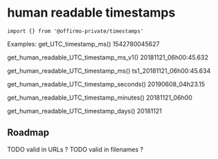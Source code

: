 # human readable timestamps

`import {} from '@offirmo-private/timestamps'`

Examples:
get_UTC_timestamp_ms()
1542780045627

get_human_readable_UTC_timestamp_ms_v1()
20181121_06h00:45.632

get_human_readable_UTC_timestamp_ms()
ts1_20181121_06h00:45.634

get_human_readable_UTC_timestamp_seconds()
20190608_04h23.15

get_human_readable_UTC_timestamp_minutes()
20181121_06h00

get_human_readable_UTC_timestamp_days()
20181121

## Roadmap
TODO valid in URLs ?
TODO valid in filenames ?
